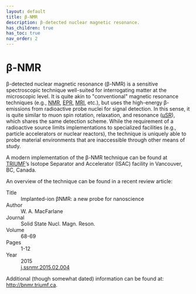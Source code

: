 ```yaml
---
layout: default
title: β-NMR
description: β-detected nuclear magnetic resonance.
has_children: true
has_toc: true
nav_order: 2
---
```


# β-NMR

β-detected nuclear magnetic resonance (β-NMR) is a sensitive spectroscopic
technique well-suited for interrogating matter at the microscopic level.
It is quite akin to "conventional" magnetic resonance techniques
(e.g., [NMR], [EPR], [MRI], etc.),
but uses the high-energy β-emissions from
radioactive probe nuclei for signal detection.
In this sense, it is quite similar to muon spin rotation, relaxation, and
resonance ([μSR]), which shares the same detection scheme.
While the requirement of a radioactive source limits implementations
to specialized facilities (e.g., particle accelerators or nuclear reactors),
the technique is uniquely able to probe material environments
that are inaccessible through other means of study.

A modern implementation of the β-NMR technique can be found at
[TRIUMF]’s Isotope Separator and Accelerator (ISAC) facility in Vancouver, BC,
Canada.

An overview of the technique can be found in a recent review article:

<dl>
    <dt>Title</dt>
        <dd>Implanted-ion βNMR: a new probe for nanoscience</dd>
    <dt>Author</dt>
        <dd>W. A. MacFarlane</dd>
    <dt>Journal</dt>
        <dd>Solid State Nucl. Magn. Reson.</dd>
    <dt>Volume</dt>
        <dd>68-69</dd>
    <dt>Pages</dt>
        <dd>1-12</dd>
    <dt>Year</dt>
        <dd>2015</dd>
    <dt><i class="ai ai-doi"></i></dt>
        <dd><a href="https://doi.org/10.1016/j.ssnmr.2015.02.004">j.ssnmr.2015.02.004</a></dd>
</dl>

Additional (though somewhat dated) information can be found at:
<http://bnmr.triumf.ca>.

[EPR]: https://en.wikipedia.org/wiki/Electron_paramagnetic_resonance
[MRI]: https://en.wikipedia.org/wiki/Magnetic_resonance_imaging
[μSR]: https://en.wikipedia.org/wiki/Muon_spin_spectroscopy
[NMR]: https://en.wikipedia.org/wiki/Nuclear_magnetic_resonance
[TRIUMF]: https://www.triumf.ca/
